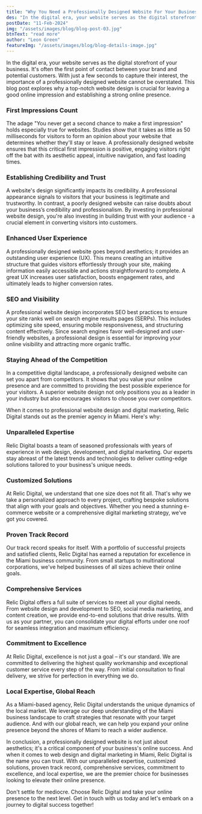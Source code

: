 ```yaml
---
title: "Why You Need a Professionally Designed Website For Your Business in 2024"
des: "In the digital era, your website serves as the digital storefront of your business. It's often the first point of contact between your brand and potential customers..."
postDate: "11-Feb-2024"
img: "/assets/images/blog/blog-post-03.jpg"
btnText: "read more"
author: "Leon Green"
featureImg: "/assets/images/blog/blog-details-image.jpg"
---
```


In the digital era, your website serves as the digital storefront of your business. It's often the first point of contact between your brand and potential customers. With just a few seconds to capture their interest, the importance of a professionally designed website cannot be overstated. This blog post explores why a top-notch website design is crucial for leaving a good online impression and establishing a strong online presence.


### First Impressions Count
The adage "You never get a second chance to make a first impression" holds especially true for websites. Studies show that it takes as little as 50 milliseconds for visitors to form an opinion about your website that determines whether they'll stay or leave. A professionally designed website ensures that this critical first impression is positive, engaging visitors right off the bat with its aesthetic appeal, intuitive navigation, and fast loading times.


### Establishing Credibility and Trust
A website's design significantly impacts its credibility. A professional appearance signals to visitors that your business is legitimate and trustworthy. In contrast, a poorly designed website can raise doubts about your business’s credibility and professionalism. By investing in professional website design, you're also investing in building trust with your audience - a crucial element in converting visitors into customers.


### Enhanced User Experience
A professionally designed website goes beyond aesthetics; it provides an outstanding user experience (UX). This means creating an intuitive structure that guides visitors effortlessly through your site, making information easily accessible and actions straightforward to complete. A great UX increases user satisfaction, boosts engagement rates, and ultimately leads to higher conversion rates.


### SEO and Visibility
A professional website design incorporates SEO best practices to ensure your site ranks well on search engine results pages (SERPs). This includes optimizing site speed, ensuring mobile responsiveness, and structuring content effectively. Since search engines favor well-designed and user-friendly websites, a professional design is essential for improving your online visibility and attracting more organic traffic.


### Staying Ahead of the Competition
In a competitive digital landscape, a professionally designed website can set you apart from competitors. It shows that you value your online presence and are committed to providing the best possible experience for your visitors. A superior website design not only positions you as a leader in your industry but also encourages visitors to choose you over competitors.


When it comes to professional website design and digital marketing, Relic Digital stands out as the premier agency in Miami. Here's why:

### Unparalleled Expertise
Relic Digital boasts a team of seasoned professionals with years of experience in web design, development, and digital marketing. Our experts stay abreast of the latest trends and technologies to deliver cutting-edge solutions tailored to your business's unique needs.


### Customized Solutions
At Relic Digital, we understand that one size does not fit all. That's why we take a personalized approach to every project, crafting bespoke solutions that align with your goals and objectives. Whether you need a stunning e-commerce website or a comprehensive digital marketing strategy, we've got you covered.


### Proven Track Record
Our track record speaks for itself. With a portfolio of successful projects and satisfied clients, Relic Digital has earned a reputation for excellence in the Miami business community. From small startups to multinational corporations, we've helped businesses of all sizes achieve their online goals.


### Comprehensive Services
Relic Digital offers a full suite of services to meet all your digital needs. From website design and development to SEO, social media marketing, and content creation, we provide end-to-end solutions that drive results. With us as your partner, you can consolidate your digital efforts under one roof for seamless integration and maximum efficiency.

### Commitment to Excellence
At Relic Digital, excellence is not just a goal – it's our standard. We are committed to delivering the highest quality workmanship and exceptional customer service every step of the way. From initial consultation to final delivery, we strive for perfection in everything we do.


### Local Expertise, Global Reach
As a Miami-based agency, Relic Digital understands the unique dynamics of the local market. We leverage our deep understanding of the Miami business landscape to craft strategies that resonate with your target audience. And with our global reach, we can help you expand your online presence beyond the shores of Miami to reach a wider audience.

In conclusion, a professionally designed website is not just about aesthetics; it's a critical component of your business's online success. And when it comes to web design and digital marketing in Miami, Relic Digital is the name you can trust. With our unparalleled expertise, customized solutions, proven track record, comprehensive services, commitment to excellence, and local expertise, we are the premier choice for businesses looking to elevate their online presence.

Don't settle for mediocre. Choose Relic Digital and take your online presence to the next level. Get in touch with us today and let's embark on a journey to digital success together!